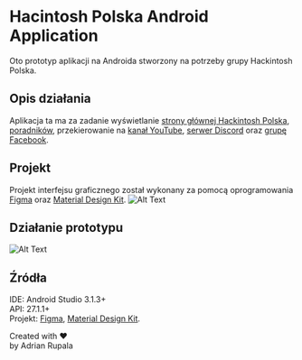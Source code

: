 # Hacintosh Polska Android Application

Oto prototyp aplikacji na Androida stworzony na potrzeby grupy Hackintosh Polska.

## Opis działania
Aplikacja ta ma za zadanie wyświetlanie [strony głównej Hackintosh Polska](http://hackintosh-polska.pl), [poradników](https://poradniki.hackintosh-polska.pl/), przekierowanie na [kanał YouTube](https://www.youtube.com/c/hackintoshpolska), [serwer Discord](http://bit.ly/HPLdiscord) oraz [grupę Facebook](https://www.facebook.com/groups/hackintoshpolska/).  

## Projekt
Projekt interfejsu graficznego został wykonany za pomocą oprogramowania [Figma](https://www.figma.com) oraz [Material Design Kit](https://materialdesignkit.com/android-gui/).
![Alt Text](https://i.imgur.com/Mb3xjsq.png)

## Działanie prototypu
![Alt Text](https://i.imgur.com/FmLAuRq.gif)

## Źródła
IDE: Android Studio 3.1.3+  
API: 27.1.1+  
Projekt: [Figma](https://www.figma.com), [Material Design Kit](https://materialdesignkit.com/android-gui/).   

Created with ♥  
by Adrian Rupala
